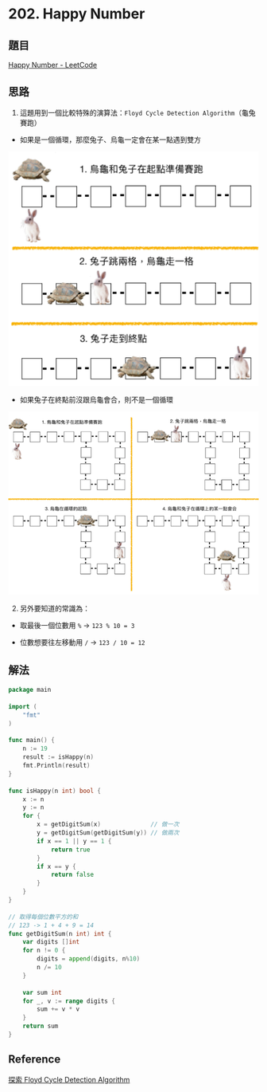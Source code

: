 # 202. Happy Number

## 題目

[Happy Number - LeetCode](https://leetcode.com/problems/happy-number/)

## 思路

1. 這題用到一個比較特殊的演算法：`Floyd Cycle Detection Algorithm`（龜兔賽跑）

- 如果是一個循環，那麼兔子、烏龜一定會在某一點遇到雙方

![](Floyd-Cycle-Detection-Algorithm-1.png)

- 如果兔子在終點前沒跟烏龜會合，則不是一個循環

![](Floyd-Cycle-Detection-Algorithm-2.png)

2. 另外要知道的常識為：

- 取最後一個位數用 `%` → `123 % 10 = 3`

- 位數想要往左移動用 `/` → `123 / 10 = 12`

## 解法

```go
package main

import (
	"fmt"
)

func main() {
	n := 19
	result := isHappy(n)
	fmt.Println(result)
}

func isHappy(n int) bool {
	x := n
	y := n
	for {
		x = getDigitSum(x)              // 做一次
		y = getDigitSum(getDigitSum(y)) // 做兩次
		if x == 1 || y == 1 {
			return true
		}
		if x == y {
			return false
		}
	}
}

// 取得每個位數平方的和
// 123 -> 1 + 4 + 9 = 14
func getDigitSum(n int) int {
	var digits []int
	for n != 0 {
		digits = append(digits, n%10)
		n /= 10
	}

	var sum int
	for _, v := range digits {
		sum += v * v
	}
	return sum
}
```

## Reference

[探索 Floyd Cycle Detection Algorithm](https://medium.com/@orionssl/%E6%8E%A2%E7%B4%A2-floyd-cycle-detection-algorithm-934cdd05beb9)
